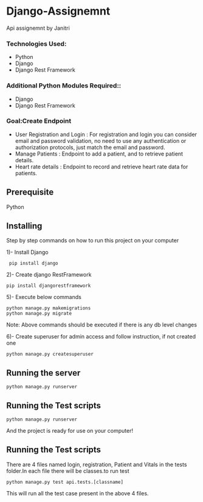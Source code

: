 # Django-Assignemnt
Api assignemnt by Janitri

### Technologies Used: 
+ Python
+ Django
+ Django Rest Framework

### Additional Python Modules Required:: 
+ Django
+ Django Rest Framework

### Goal:Create Endpoint 
+  User Registration and Login : For registration and login you can consider
email and password validation, no need to use any authentication or
authorization protocols, just match the email and password.
+  Manage Patients : Endpoint to add a patient, and to retrieve patient details.
+  Heart rate details : Endpoint to record and retrieve heart rate data for
patients.

## Prerequisite
Python 

## Installing

Step by step commands on how to run this project on your computer

1)- Install Django

```
 pip install django
```

2)- Create django RestFramework

```
pip install djangorestframework
```

5)- Execute below commands

```
python manage.py makemigrations
python manage.py migrate
```
Note: Above commands should be executed if there is any db level changes

6)- Create superuser for admin access and follow instruction, if not created one

```
python manage.py createsuperuser
```

## Running the server

```
python manage.py runserver
```

## Running the Test scripts

```
python manage.py runserver
```

And the project is ready for use on your computer!

## Running the Test scripts

There are 4 files named login, registration, Patient and Vitals in the tests folder.In each file there will be classes.to run test
```
python manage.py test api.tests.[classname]
```
This will run all the test case present in the above 4 files.

<br>


